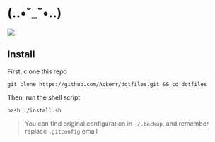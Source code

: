 # (..•˘_˘•..)
![](https://github.com/Ackerr/dotfiles/workflows/CI/badge.svg)

## Install

First, clone this repo
```
git clone https://github.com/Ackerr/dotfiles.git && cd dotfiles
```

Then, run the shell script

```
bash ./install.sh
```
> You can find original configuration in `~/.backup`, and remember replace `.gitconfig` email
